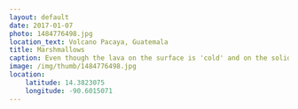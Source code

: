 ```yaml
---
layout: default
date: 2017-01-07
photo: 1484776498.jpg
location_text: Volcano Pacaya, Guatemala
title: Marshmallows
caption: Even though the lava on the surface is 'cold' and on the solid state, the underground near the volcano is still extremelly hot. After maybe a minute in a simple pit about 40cm deep, those marshmallows were cooked!
image: /img/thumb/1484776498.jpg
location:
    latitude: 14.3823075
    longitude: -90.6015071
---
```

